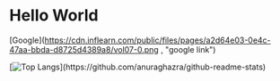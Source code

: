 # <h1>Hello World</h1>
[Google](https://cdn.inflearn.com/public/files/pages/a2d64e03-0e4c-47aa-bbda-d8725d4389a8/vol07-0.png
, "google link")

[![Top Langs](https://github-readme-stats.vercel.app/api/top-langs/?username="zzsehdrb@naver.com")](https://github.com/anuraghazra/github-readme-stats)